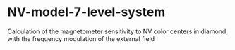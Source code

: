 # NV-model-7-level-system
Calculation of the magnetometer sensitivity to NV color centers in diamond, with the frequency modulation of the external field

